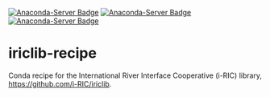 [![Anaconda-Server Badge](https://anaconda.org/csdms-stack/iriclib/badges/version.svg)](https://anaconda.org/csdms-stack/iriclib)
[![Anaconda-Server Badge](https://anaconda.org/csdms-stack/iriclib/badges/platforms.svg)](https://anaconda.org/csdms-stack/iriclib)
[![Anaconda-Server Badge](https://anaconda.org/csdms-stack/iriclib/badges/downloads.svg)](https://anaconda.org/csdms-stack/iriclib)

# iriclib-recipe

Conda recipe for the
International River Interface Cooperative (i-RIC) library,
https://github.com/i-RIC/iriclib.
